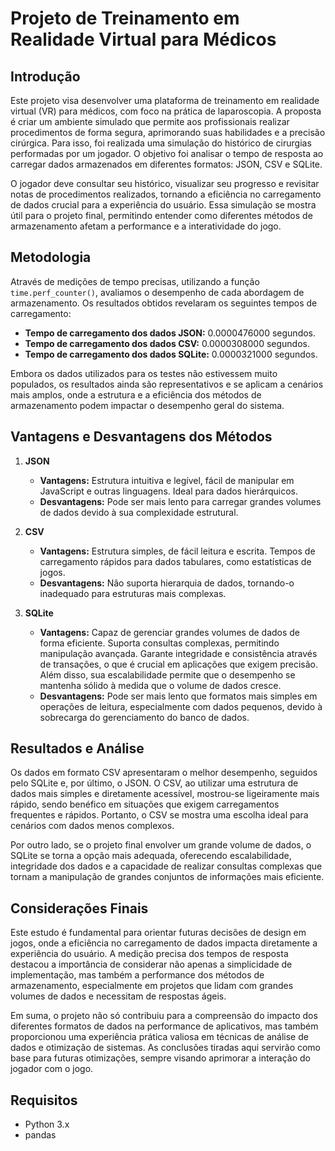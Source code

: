 # Projeto de Treinamento em Realidade Virtual para Médicos

## Introdução
Este projeto visa desenvolver uma plataforma de treinamento em realidade virtual (VR) para médicos, com foco na prática de laparoscopia. A proposta é criar um ambiente simulado que permite aos profissionais realizar procedimentos de forma segura, aprimorando suas habilidades e a precisão cirúrgica. Para isso, foi realizada uma simulação do histórico de cirurgias performadas por um jogador. O objetivo foi analisar o tempo de resposta ao carregar dados armazenados em diferentes formatos: JSON, CSV e SQLite.

O jogador deve consultar seu histórico, visualizar seu progresso e revisitar notas de procedimentos realizados, tornando a eficiência no carregamento de dados crucial para a experiência do usuário. Essa simulação se mostra útil para o projeto final, permitindo entender como diferentes métodos de armazenamento afetam a performance e a interatividade do jogo.

## Metodologia
Através de medições de tempo precisas, utilizando a função `time.perf_counter()`, avaliamos o desempenho de cada abordagem de armazenamento. Os resultados obtidos revelaram os seguintes tempos de carregamento:
- **Tempo de carregamento dos dados JSON:** 0.0000476000 segundos.
- **Tempo de carregamento dos dados CSV:** 0.0000308000 segundos.
- **Tempo de carregamento dos dados SQLite:** 0.0000321000 segundos.

Embora os dados utilizados para os testes não estivessem muito populados, os resultados ainda são representativos e se aplicam a cenários mais amplos, onde a estrutura e a eficiência dos métodos de armazenamento podem impactar o desempenho geral do sistema.

## Vantagens e Desvantagens dos Métodos

1. **JSON**
   - **Vantagens:** Estrutura intuitiva e legível, fácil de manipular em JavaScript e outras linguagens. Ideal para dados hierárquicos.
   - **Desvantagens:** Pode ser mais lento para carregar grandes volumes de dados devido à sua complexidade estrutural.

2. **CSV**
   - **Vantagens:** Estrutura simples, de fácil leitura e escrita. Tempos de carregamento rápidos para dados tabulares, como estatísticas de jogos.
   - **Desvantagens:** Não suporta hierarquia de dados, tornando-o inadequado para estruturas mais complexas.

3. **SQLite**
   - **Vantagens:** Capaz de gerenciar grandes volumes de dados de forma eficiente. Suporta consultas complexas, permitindo manipulação avançada. Garante integridade e consistência através de transações, o que é crucial em aplicações que exigem precisão. Além disso, sua escalabilidade permite que o desempenho se mantenha sólido à medida que o volume de dados cresce.
   - **Desvantagens:** Pode ser mais lento que formatos mais simples em operações de leitura, especialmente com dados pequenos, devido à sobrecarga do gerenciamento do banco de dados.

## Resultados e Análise
Os dados em formato CSV apresentaram o melhor desempenho, seguidos pelo SQLite e, por último, o JSON. O CSV, ao utilizar uma estrutura de dados mais simples e diretamente acessível, mostrou-se ligeiramente mais rápido, sendo benéfico em situações que exigem carregamentos frequentes e rápidos. Portanto, o CSV se mostra uma escolha ideal para cenários com dados menos complexos.

Por outro lado, se o projeto final envolver um grande volume de dados, o SQLite se torna a opção mais adequada, oferecendo escalabilidade, integridade dos dados e a capacidade de realizar consultas complexas que tornam a manipulação de grandes conjuntos de informações mais eficiente.

## Considerações Finais
Este estudo é fundamental para orientar futuras decisões de design em jogos, onde a eficiência no carregamento de dados impacta diretamente a experiência do usuário. A medição precisa dos tempos de resposta destacou a importância de considerar não apenas a simplicidade de implementação, mas também a performance dos métodos de armazenamento, especialmente em projetos que lidam com grandes volumes de dados e necessitam de respostas ágeis.

Em suma, o projeto não só contribuiu para a compreensão do impacto dos diferentes formatos de dados na performance de aplicativos, mas também proporcionou uma experiência prática valiosa em técnicas de análise de dados e otimização de sistemas. As conclusões tiradas aqui servirão como base para futuras otimizações, sempre visando aprimorar a interação do jogador com o jogo.

## Requisitos
- Python 3.x
- pandas
